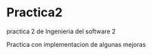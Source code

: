 # Practica2
practica 2 de Ingenieria del software 2

Practica con implementacion de algunas mejoras
